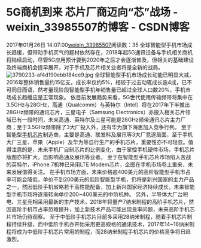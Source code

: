 # 5G商机到来 芯片厂商迈向“芯”战场 - weixin_33985507的博客 - CSDN博客
2017年01月26日 14:07:00[weixin_33985507](https://me.csdn.net/weixin_33985507)阅读数：35
全球智能型手机市场成长趋缓，但带动手机买气的题材依然存在，2018年起5G通讯设备与手机相关商机将陆续启动，尽管5G应用预计要到2020年之后才会逐渐普及，但相关的基础建设及终端商机会提早展开，对于手机及芯片相关业者将是全新的战局。
![3790233-af4d190ebb184ce9.jpg](https://upload-images.jianshu.io/upload_images/3790233-af4d190ebb184ce9.jpg)
全球智能型手机市场成长动能已明显大减，2016年整体销售量约15亿支，成长率仅约5%，相较于过去动辄成长逾4成，已不可同日而语，然考量现阶段智能型手机年销售量已超过全球人口数20%，手机市场成长趋缓应是正常现象。
依目前发展趋势来看，5G世代使用传输频带将集中在3.5GHz与28GHz，高通（Qualcomm）与英特尔（Intel）将在2017年下半推出28GHz频带的通讯芯片，三星电子（Samsung Electronics）亦投入相关芯片领域已有一段时间，未来高通、英特尔及三星可能是28GHz频带通讯芯片主力厂商；至于3.5GHz频带除了3大厂投入外，还有华为旗下海思加入竞争行列。
至于智能型[手机芯片](https://link.jianshu.com?t=http://ee.ofweek.com/tag-%E6%89%8B%E6%9C%BA%E8%8A%AF%E7%89%87.HTM)制造商，主要是高通、联发科及展讯等3大厂竞逐局面，至于手机大厂三星、苹果（Apple）及华为等自行生产的手机芯片，重要性亦不可轻忽。值得注意的是，未来手机厂自制芯片的比例变化，由于掌控手机硬件市场，手机芯片版图亦将扩大，恐影响高通及展讯等业者。
至于在智能型手机芯片市场陷入苦战的英特尔，iPhone 7机种已采用LTE Modem芯片，企图在手机市场卷土重来，未来发展值得关注。
在手机市场方面，未来价格逾400美元的高阶智能型手机市占率可能会降低，单价不到200美元的低阶智能型手机，仍将是新兴国家的主力产品之一，然因低阶手机省略若干高性能配备，加上新兴国家经济持续成长，未来智能型手机市场将逐渐转向单价200~400美元的中阶机种。
另外，半导体大厂台积电、三星竞相采用最新的生产技术，2018年将量产7纳米制程的高阶手机芯片，然因高阶手机市占率恐难提升，加上新技术产品可能出现良率问题，未来高阶手机芯片市场仍待观察。
至于中低阶手机芯片目前多采用28纳米制程，随着手机芯片制程持续升级，而中低阶手机亦开始采用更高规格的通讯技术，2017年14~16纳米制程将成为中低阶手机芯片常用的制程，而28纳米制程手机芯片的价格竞争将日趋激烈。
